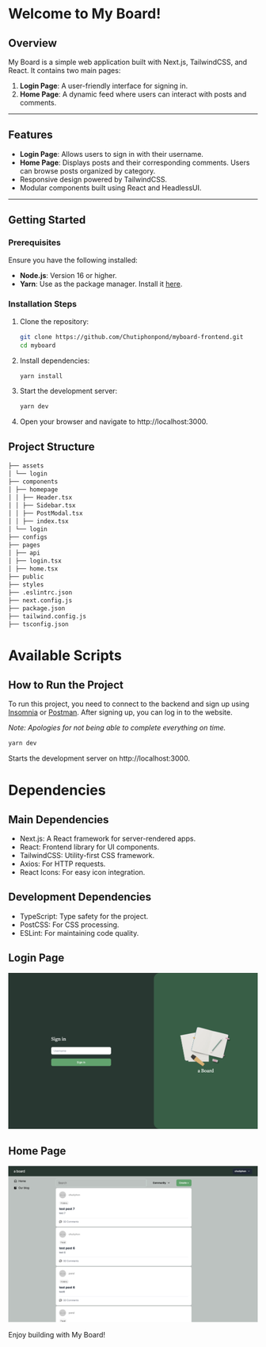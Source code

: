 # Welcome to My Board!

## Overview

My Board is a simple web application built with Next.js, TailwindCSS, and React. It contains two main pages:

1. **Login Page**: A user-friendly interface for signing in.
2. **Home Page**: A dynamic feed where users can interact with posts and comments.

---

## Features

- **Login Page**: Allows users to sign in with their username.
- **Home Page**: Displays posts and their corresponding comments. Users can browse posts organized by category.
- Responsive design powered by TailwindCSS.
- Modular components built using React and HeadlessUI.

---

## Getting Started

### Prerequisites

Ensure you have the following installed:

- **Node.js**: Version 16 or higher.
- **Yarn**: Use as the package manager. Install it [here](https://yarnpkg.com/getting-started/install).

### Installation Steps

1. Clone the repository:
   ```bash
   git clone https://github.com/Chutiphonpond/myboard-frontend.git
   cd myboard
   ```
2. Install dependencies:
   ```bash
   yarn install
   ```
3. Start the development server:
   ```bash
   yarn dev
   ```
4. Open your browser and navigate to http://localhost:3000.

## Project Structure

    ├── assets
    │ └── login
    ├── components
    │ ├── homepage
    │ │ ├── Header.tsx
    │ │ ├── Sidebar.tsx
    │ │ ├── PostModal.tsx
    │ │ ├── index.tsx
    │ └── login
    ├── configs
    ├── pages
    │ ├── api
    │ ├── login.tsx
    │ ├── home.tsx
    ├── public
    ├── styles
    ├── .eslintrc.json
    ├── next.config.js
    ├── package.json
    ├── tailwind.config.js
    ├── tsconfig.json

# Available Scripts

## How to Run the Project

To run this project, you need to connect to the backend and sign up using [Insomnia](https://insomnia.rest/) or [Postman](https://www.postman.com/). After signing up, you can log in to the website.

_Note: Apologies for not being able to complete everything on time._

```bash
yarn dev
```

Starts the development server on http://localhost:3000.

# Dependencies

## Main Dependencies

- Next.js: A React framework for server-rendered apps.
- React: Frontend library for UI components.
- TailwindCSS: Utility-first CSS framework.
- Axios: For HTTP requests.
- React Icons: For easy icon integration.

## Development Dependencies

- TypeScript: Type safety for the project.
- PostCSS: For CSS processing.
- ESLint: For maintaining code quality.

## Login Page

![Login Page](image_readme/loginpage.png)

## Home Page

![Home Page](image_readme/homepage.png)

Enjoy building with My Board!
